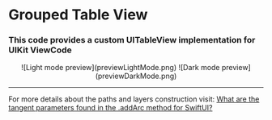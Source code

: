 # Grouped Table View

### This code provides a custom UITableView implementation for UIKit ViewCode

<div style="display: flex;" align="center">
  ![Light mode preview](previewLightMode.png)
  ![Dark mode preview](previewDarkMode.png)
</div>

---

<p>
  For more details about the paths and layers construction visit: <a href="https://stackoverflow.com/questions/66838135/what-are-the-tangent-parameters-found-in-the-addarc-method-for-swiftui">What are the tangent parameters found in the .addArc method for SwiftUI?</a>
</p>
